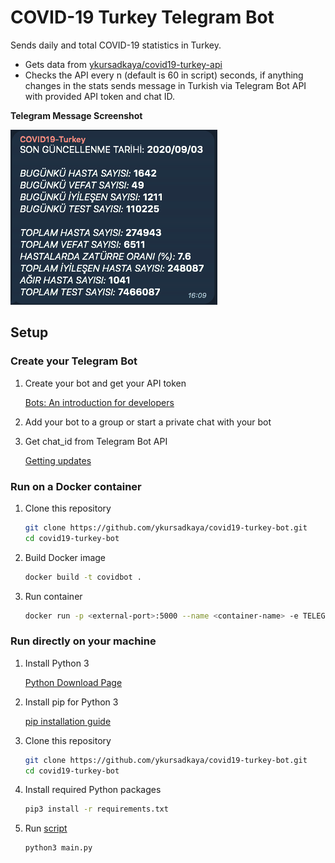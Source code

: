 # COVID-19 Turkey Telegram Bot

Sends daily and total COVID-19 statistics in Turkey.

- Gets data from [ykursadkaya/covid19-turkey-api](https://github.com/ykursadkaya/covid19-turkey-api)
- Checks the API every n (default is 60 in script) seconds, if anything changes in the stats sends message in Turkish via Telegram Bot API with provided API token and chat ID.



**Telegram Message Screenshot**

![Telegram](./Telegram.png)



## Setup

### Create your Telegram Bot

1. Create your bot and get your API token

   [Bots: An introduction for developers](https://core.telegram.org/bots#3-how-do-i-create-a-bot)

2. Add your bot to a group or start a private chat with your bot

3. Get chat_id from Telegram Bot API

   [Getting updates](https://core.telegram.org/bots/api#getting-updates)

   

### Run on a Docker container

1. Clone this repository

   ```bash
   git clone https://github.com/ykursadkaya/covid19-turkey-bot.git
   cd covid19-turkey-bot
   ```

2. Build Docker image

   ```bash
   docker build -t covidbot .
   ```

3. Run container

   ```bash
   docker run -p <external-port>:5000 --name <container-name> -e TELEGRAM_API_TOKEN=<api-token> -e TELEGRAM_CHAT_ID=<chat-id> -e COVIDAPI_URL=<api-url> covidbot
   ```



### Run directly on your machine

1. Install Python 3

   [Python Download Page](https://www.python.org/downloads/)

2. Install pip for Python 3

   [pip installation guide](https://pip.pypa.io/en/stable/installing/)

3. Clone this repository

   ```bash
   git clone https://github.com/ykursadkaya/covid19-turkey-bot.git
   cd covid19-turkey-bot
   ```

4. Install required Python packages

   ```bash
   pip3 install -r requirements.txt
   ```

5. Run [script](./main.py)

   ```bash
   python3 main.py
   ```


